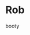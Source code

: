 

<html>
  <head>
  <link rel="stylesheet" type="text/css" href="https://raw.githubusercontent.com/mmcgui01/hello-world/master/stylesheet.css" />
    <thead><h1>Rob</h1></thead>
  </head>
    <body>
      <p>booty</p>
    </body>

</html>

